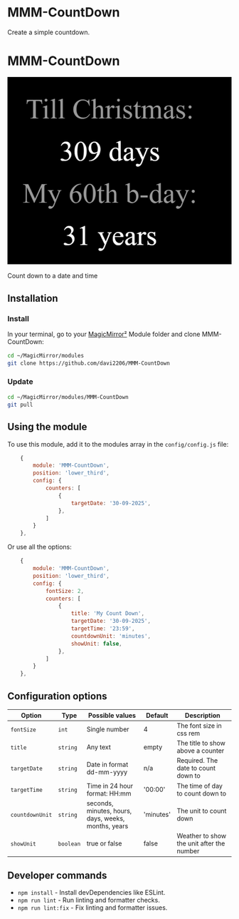 # MMM-CountDown
Create a simple countdown. 

# MMM-CountDown

![Example of MMM-CountDown](Example.png)

Count down to a date and time

## Installation

### Install

In your terminal, go to your [MagicMirror²][mm] Module folder and clone MMM-CountDown:

```bash
cd ~/MagicMirror/modules
git clone https://github.com/davi2206/MMM-CountDown
```

### Update

```bash
cd ~/MagicMirror/modules/MMM-CountDown
git pull
```

## Using the module

To use this module, add it to the modules array in the `config/config.js` file:

```js
    {
        module: 'MMM-CountDown',
        position: 'lower_third',
        config: {
            counters: [
                {
                    targetDate: '30-09-2025',
                },
            ]
        }
    },
```

Or use all the options:
```js
    {
        module: 'MMM-CountDown',
        position: 'lower_third',
        config: {
            fontSize: 2,
            counters: [
                {
                    title: 'My Count Down',
                    targetDate: '30-09-2025',
                    targetTime: '23:59',
                    countdownUnit: 'minutes',
                    showUnit: false,
                },
            ]
        }
    },
```


## Configuration options

Option          |Type      |Possible values                                     |Default      |Description
----------------|----------|------------------------------                      |------       |-----------
`fontSize`      |`int`     |Single number                                       |4            |The font size in css rem
`title`         |`string`  |Any text                                            |empty        |The title to show above a counter
`targetDate`    |`string`  |Date in format dd-mm-yyyy                           |n/a          |Required. The date to count down to
`targetTime`    |`string`  |Time in 24 hour format: HH:mm                       |'00:00'      |The time of day to count down to
`countdownUnit` |`string`  |seconds, minutes, hours, days, weeks, months, years |'minutes'    |The unit to count down
`showUnit`      |`boolean` |true or false                                       |false        |Weather to show the unit after the number

## Developer commands

- `npm install` - Install devDependencies like ESLint.
- `npm run lint` - Run linting and formatter checks.
- `npm run lint:fix` - Fix linting and formatter issues.

[mm]: https://github.com/MagicMirrorOrg/MagicMirror
